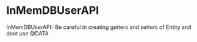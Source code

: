 # InMemDBUserAPI
InMemDBUserAPI- Be careful in creating getters and setters of Entity and dont use @DATA
